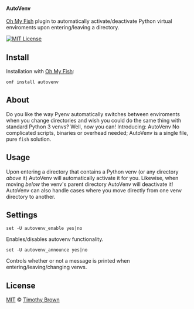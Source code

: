 #### AutoVenv
[Oh My Fish][omf] plugin to automatically activate/deactivate Python virtual enviroments upon entering/leaving a directory.

[![MIT License][license-badge]](/LICENSE)
</br>

## Install
Installation with [Oh My Fish][omf]:

    omf install autovenv

## About
Do you like the way Pyenv automatically switches between enviroments when you change directories and wish
you could do the same thing with standard Python 3 venvs? Well, now you can! Introducing: AutoVenv
No complicated scripts, binaries or overhead needed; AutoVenv is a single file, pure `fish` solution.

## Usage
Upon entering a directory that contains a Python venv (or any directory *above* it) AutoVenv will automatically
activate it for you. Likewise, when moving *below* the venv's parent directory AutoVenv will deactivate it!
AutoVenv can also handle cases where you move directly from one venv directory to another.

## Settings
    set -U autovenv_enable yes|no
Enables/disables autovenv functionality.

    set -U autovenv_announce yes|no
Controls whether or not a message is printed when entering/leaving/changing venvs.

## License
[MIT][mit] © [Timothy Brown][author]

[author]: https://github.com/timothybrown
[license-badge]: https://img.shields.io/badge/license-MIT-007EC7.svg?style=flat-square
[mit]: http://opensource.org/licenses/MIT
[omf]: https://github.com/oh-my-fish/oh-my-fish